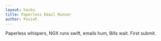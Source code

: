 ```yaml
---
layout: haiku 
title: Paperless Email Runner
author: PosixP.
---
```

Paperless whispers,
NGX runs swift, emails hum,
Bills wait. First submit.
